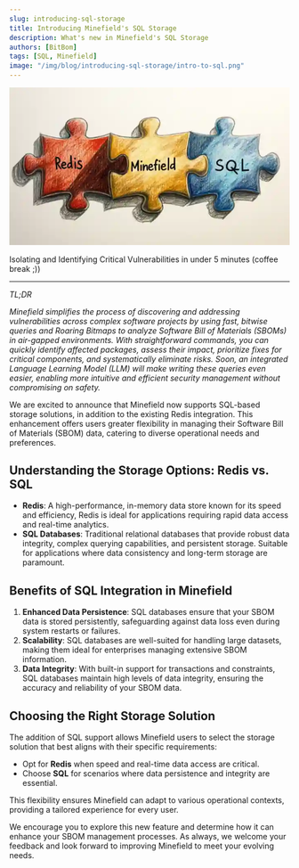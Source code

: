 ```yaml
---
slug: introducing-sql-storage
title: Introducing Minefield's SQL Storage
description: What's new in Minefield's SQL Storage
authors: [BitBom]
tags: [SQL, Minefield]
image: "/img/blog/introducing-sql-storage/intro-to-sql.png"
---
```


![caged-floating-island](/img/blog/introducing-sql-storage/intro-to-sql.png)

Isolating and Identifying Critical Vulnerabilities in under 5 minutes (coffee break ;))

<!-- truncate -->

---
*TL;DR*

*Minefield simplifies the process of discovering and addressing vulnerabilities across complex software projects by using fast, bitwise queries and Roaring Bitmaps to analyze Software Bill of Materials (SBOMs) in air-gapped environments. With straightforward commands, you can quickly identify affected packages, assess their impact, prioritize fixes for critical components, and systematically eliminate risks. Soon, an integrated Language Learning Model (LLM) will make writing these queries even easier, enabling more intuitive and efficient security management without compromising on safety.*

We are excited to announce that Minefield now supports SQL-based storage solutions, in addition to the existing Redis integration. This enhancement offers users greater flexibility in managing their Software Bill of Materials (SBOM) data, catering to diverse operational needs and preferences.

## Understanding the Storage Options: Redis vs. SQL

- **Redis**: A high-performance, in-memory data store known for its speed and efficiency, Redis is ideal for applications requiring rapid data access and real-time analytics.
- **SQL Databases**: Traditional relational databases that provide robust data integrity, complex querying capabilities, and persistent storage. Suitable for applications where data consistency and long-term storage are paramount.

## Benefits of SQL Integration in Minefield

1. **Enhanced Data Persistence**: SQL databases ensure that your SBOM data is stored persistently, safeguarding against data loss even during system restarts or failures.
2. **Scalability**: SQL databases are well-suited for handling large datasets, making them ideal for enterprises managing extensive SBOM information.
3. **Data Integrity**: With built-in support for transactions and constraints, SQL databases maintain high levels of data integrity, ensuring the accuracy and reliability of your SBOM data.

## Choosing the Right Storage Solution

The addition of SQL support allows Minefield users to select the storage solution that best aligns with their specific requirements:

- Opt for **Redis** when speed and real-time data access are critical.
- Choose **SQL** for scenarios where data persistence and integrity are essential.

This flexibility ensures Minefield can adapt to various operational contexts, providing a tailored experience for every user.

We encourage you to explore this new feature and determine how it can enhance your SBOM management processes. As always, we welcome your feedback and look forward to improving Minefield to meet your evolving needs. 